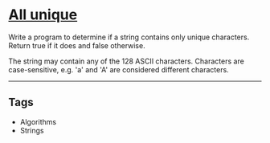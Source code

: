 # [All unique](https://www.codewars.com/kata/553e8b195b853c6db4000048)

Write a program to determine if a string contains only unique characters.
Return true if it does and false otherwise.

The string may contain any of the 128 ASCII characters.
Characters are case-sensitive, e.g. 'a' and 'A' are considered different characters.

---

## Tags

- Algorithms
- Strings

